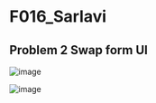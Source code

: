 # F016_Sarlavi
## Problem 2 Swap form UI
![image](https://github.com/lavisar/F016_Sarlavi/assets/67550867/3860fcfe-993e-4a25-b06d-314714d3d83f)

![image](https://github.com/lavisar/F016_Sarlavi/assets/67550867/0390849c-8ff7-450b-9087-b449b03f0a45)

